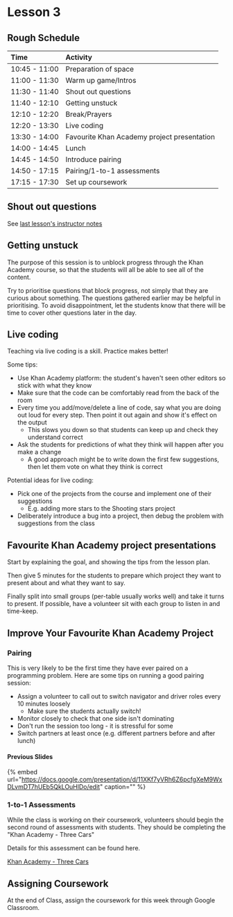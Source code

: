 # Lesson 3

## Rough Schedule

| Time | Activity |
| :--- | :--- |
| 10:45 - 11:00 | Preparation of space |
| 11:00 - 11:30 | Warm up game/Intros |
| 11:30 - 11:40 | Shout out questions |
| 11:40 - 12:10 | Getting unstuck |
| 12:10 - 12:20 | Break/Prayers |
| 12:20 - 13:30 | Live coding |
| 13:30 - 14:00 | Favourite Khan Academy project presentation |
| 14:00 - 14:45 | Lunch |
| 14:45 - 14:50 | Introduce pairing |
| 14:50 - 17:15 | Pairing/1-to-1 assessments |
| 17:15 - 17:30 | Set up coursework |

## Shout out questions

See [last lesson's instructor notes](instructor-notes-1.md#shout-out-questions)

## Getting unstuck

The purpose of this session is to unblock progress through the Khan Academy course, so that the students will all be able to see all of the content.

Try to prioritise questions that block progress, not simply that they are curious about something. The questions gathered earlier may be helpful in prioritising. To avoid disappointment, let the students know that there will be time to cover other questions later in the day.

## Live coding

Teaching via live coding is a skill. Practice makes better!

Some tips:

* Use Khan Academy platform: the student's haven't seen other editors so stick with what they know
* Make sure that the code can be comfortably read from the back of the room
* Every time you add/move/delete a line of code, say what you are doing out loud for every step. Then point it out again and show it's effect on the output
  * This slows you down so that students can keep up and check they understand correct
* Ask the students for predictions of what they think will happen after you make a change
  * A good approach might be to write down the first few suggestions, then let them vote on what they think is correct

Potential ideas for live coding:

* Pick one of the projects from the course and implement one of their suggestions
  * E.g. adding more stars to the Shooting stars project
* Deliberately introduce a bug into a project, then debug the problem with suggestions from the class

## Favourite Khan Academy project presentations

Start by explaining the goal, and showing the tips from the lesson plan.

Then give 5 minutes for the students to prepare which project they want to present about and what they want to say.

Finally split into small groups \(per-table usually works well\) and take it turns to present. If possible, have a volunteer sit with each group to listen in and time-keep.

## Improve Your Favourite Khan Academy Project

### Pairing

This is very likely to be the first time they have ever paired on a programming problem. Here are some tips on running a good pairing session:

* Assign a volunteer to call out to switch navigator and driver roles every 10 minutes loosely
  * Make sure the students actually switch!
* Monitor closely to check that one side isn't dominating
* Don't run the session too long - it is stressful for some
* Switch partners at least once \(e.g. different partners before and after lunch\)

#### Previous Slides

{% embed url="https://docs.google.com/presentation/d/11XKf7yVRh6Z6pcfgXeM9WxDLvmDT7hUEb5QkLOuHlDo/edit" caption="" %}

### 1-to-1 Assessments

While the class is working on their coursework, volunteers should begin the second round of assessments with students. They should be completing the "Khan Academy - Three Cars"

Details for this assessment can be found here.

[Khan Academy - Three Cars](assessments.md#week-3-khan-academy-three-cars)

## Assigning Coursework

At the end of Class, assign the coursework for this week through Google Classroom.

